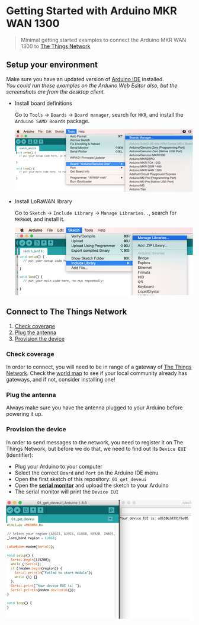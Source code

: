 # Getting Started with Arduino MKR WAN 1300

> Minimal getting started examples to connect the Arduino MKR WAN 1300 to [The Things Network](https://thethingsnetwork.org)

## Setup your environment

Make sure you have an updated version of [Arduino IDE](https://www.arduino.cc/en/Main/Software) installed.  
_You could run these examples on the Arduino Web Editor also, but the screenshots are from the desktop client._

* Install board definitions

  Go to `Tools` -> `Boards` -> `Board manager`, search for `MKR`, and install the `Arduino SAMD Boards` package.
  
  <img alt="Boards manager" src="/images/board-manager.jpg" width="500">

* Install LoRaWAN library

  Go to `Sketch` -> `Include Library` -> `Manage Libraries..`, search for `MKRWAN`, and install it.

  <img alt="Library manager" src="/images/library-manager.jpg" width="500">


## Connect to The Things Network


1. [Check coverage](#check-coverage)
2. [Plug the antenna](#plug-the-antenna)
3. [Provision the device](#provision-the-device)

### Check coverage

In order to connect, you will need to be in range of a gateway of [The Things Network](https://www.thethingsnetwork.org/). Check the [world map](https://www.thethingsnetwork.org/map) to see if your local community already has gateways, and if not, consider installing one!

### Plug the antenna

Always make sure you have the antenna plugged to your Arduino before powering it up.

### Provision the device

In order to send messages to the network, you need to register it on The Things Network, but before we do that, we need to find out its `Device EUI` (identifier):

  * Plug your Arduino to your computer
  * Select the correct `Board` and `Port` on the Arduino IDE menu
  * Open the first sketch of this repository: `01_get_deveui`
  * Open the [**serial monitor**](https://www.arduino.cc/en/Guide/Environment#toc12) and upload the sketch to your Arduino
  * The serial monitor will print the `Device EUI`

  <img alt="Device EUI" src="/images/01_get_deveui.jpg" width="500">
